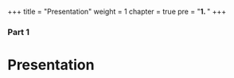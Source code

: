 +++
title = "Presentation"
weight = 1
chapter = true
pre = "<b>1. </b>"
+++

### Part 1

# Presentation




